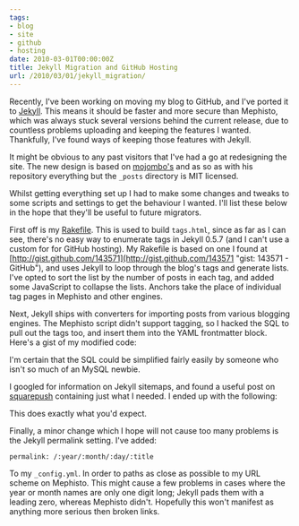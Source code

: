 ```yaml
---
tags:
- blog
- site
- github
- hosting
date: 2010-03-01T00:00:00Z
title: Jekyll Migration and GitHub Hosting
url: /2010/03/01/jekyll_migration/
---
```


Recently, I've been working on moving my blog to GitHub, and I've ported it to [Jekyll](http://wiki.github.com/mojombo/jekyll "Home - jekyll - GitHub"). This means it should be faster and more secure than Mephisto, which was always stuck several versions behind the current release, due to countless problems uploading and keeping the features I wanted. Thankfully, I've found ways of keeping those features with Jekyll. 

It might be obvious to any past visitors that I've had a go at redesigning the site. The new design is based on [mojombo's](http://github.com/mattfoster/mattfoster.github.com "mattfoster's mattfoster.github.com at master - GitHub") and as so as with his repository everything but the `_posts` directory is MIT licensed.

Whilst getting everything set up I had to make some changes and tweaks to some scripts and settings to get the behaviour I wanted. I'll list these below in the hope that they'll be useful to future migrators.

First off is my [Rakefile](http://github.com/mattfoster/mattfoster.github.com/blob/master/Rakefile "Rakefile at master from mattfoster's mattfoster.github.com - GitHub"). This is used to build `tags.html`, since as far as I can see, there's no easy way to enumerate tags in Jekyll 0.5.7 (and I can't use a custom for for GitHub hosting). My Rakefile is based on one I found at [http://gist.github.com/143571](http://gist.github.com/143571 "gist: 143571 -  GitHub"), and uses Jekyll to loop through the blog's tags and generate lists. I've opted to sort the list by the number of posts in each tag, and added some JavaScript to collapse the lists. Anchors take the place of individual tag pages in Mephisto and other engines. 

Next, Jekyll ships with converters for importing posts from various blogging engines. The Mephisto script didn't support tagging, so I hacked the SQL to pull out the tags too, and insert them into the YAML frontmatter block. Here's a gist of my modified code:

<script src="http://gist.github.com/318743.js"></script>

I'm certain that the SQL could be simplified fairly easily by someone who isn't so much of an MySQL newbie.

I googled for information on Jekyll sitemaps, and found a useful post on [squarepush](http://squarepush.com/articles/2009/08/10/jekyll-sitemap-xml/ "Pushing Squares - Jekyll Sitemaps") containing just what I needed. I ended up with the following:

<script src="http://gist.github.com/318844.js"></script>

This does exactly what you'd expect.

Finally, a minor change which I hope will not cause too many problems is the Jekyll permalink setting. I've added:

    permalink: /:year/:month/:day/:title

To my `_config.yml`. In order to paths as close as possible to my URL scheme on Mephisto. This might cause a few problems in cases where the year or month names are only one digit long; Jekyll pads them with a leading zero, whereas Mephisto didn't. Hopefully this won't manifest as anything more serious then broken links.

